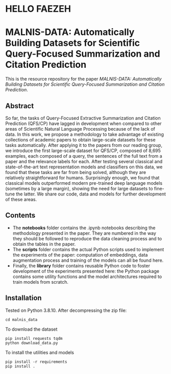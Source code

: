 # HELLO FAEZEH

# MALNIS-DATA: Automatically Building Datasets for Scientific Query-Focused Summarization and Citation Prediction

This is the resource repository for the paper *MALNIS-DATA: Automatically Building Datasets for Scientific Query-Focused Summarization and Citation Prediction*.

## Abstract

So far, the tasks of Query-Focused Extractive Summarization and Citation Prediction (QFS/CP) have lagged in development when compared to other areas of Scientific Natural Language Processing because of the lack of data. In this work, we propose a methodology to take advantage of existing collections of academic papers to obtain large-scale datasets for these tasks automatically. After applying it to the papers from our reading group, we introduce the first large-scale dataset for QFS/CP, composed of 8,695 examples, each composed of a query, the sentences of the full text from a paper and the relevance labels for each. After testing several classical and state-of-the-art text representation models and classifiers on this data, we found that these tasks are far from being solved, although they are relatively straightforward for humans. Surprisingly enough, we found that classical models outperformed modern pre-trained deep language models (sometimes by a large margin), showing the need for large datasets to fine-tune the latter. We share our code, data and models for further development of these areas.

## Contents

* The **notebooks** folder contains the .ipynb notebooks describing the methodology presented in the paper. They are numbered in the way they should be followed to reproduce the data cleaning process and to obtain the tables in the paper.
* The **scripts** folder contains the actual Python scripts used to implement the experiments of the paper: computation of embeddings, data augmentation process and training of the models can all be found here.
* Finally, the **library** folder contains reusable Python code to foster development of the experiments presented here: the Python package contains some utility functions and the model architectures required to train models from scratch.

## Installation

Tested on Python 3.8.10. 
After decompressing the zip file:
    
    cd malnis_data
    
To download the dataset

    pip install requests tqdm
    python download_data.py
    
To install the utilities and models

    pip install -r requirements
    pip install .
